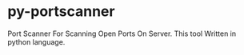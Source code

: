 # py-portscanner
Port Scanner For Scanning Open Ports On Server. This tool Written in python language.
